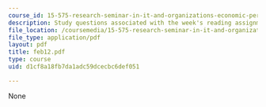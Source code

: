 ```yaml
---
course_id: 15-575-research-seminar-in-it-and-organizations-economic-perspectives-spring-2004
description: Study questions associated with the week's reading assignment.
file_location: /coursemedia/15-575-research-seminar-in-it-and-organizations-economic-perspectives-spring-2004/d1cf8a18fb7da1adc59dcecbc6def051_feb12.pdf
file_type: application/pdf
layout: pdf
title: feb12.pdf
type: course
uid: d1cf8a18fb7da1adc59dcecbc6def051

---
```

None